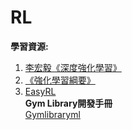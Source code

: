 # RL
**學習資源:**  
1. [李宏毅《深度強化學習》](http://speech.ee.ntu.edu.tw/~tlkagk/courses_MLDS18.html)  
2. [《強化學習綱要》](https://github.com/zhoubolei/introRL)
3. [EasyRL](https://datawhalechina.github.io/easy-rl/#/)  
**Gym Library開發手冊**  
[Gymlibraryml](https://www.gymlibrary.dev/)  
